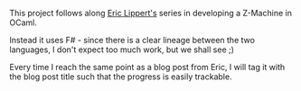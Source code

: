 This project follows along [Eric Lippert's](http://ericlippert.com/2016/02/01/west-of-house/) series in
developing a Z-Machine in OCaml.

Instead it uses F# - since there is a clear lineage between the two languages,
I don't expect too much work, but we shall see ;)

Every time I reach the same point as a blog post from Eric, I will tag it with the blog post title
such that the progress is easily trackable.
